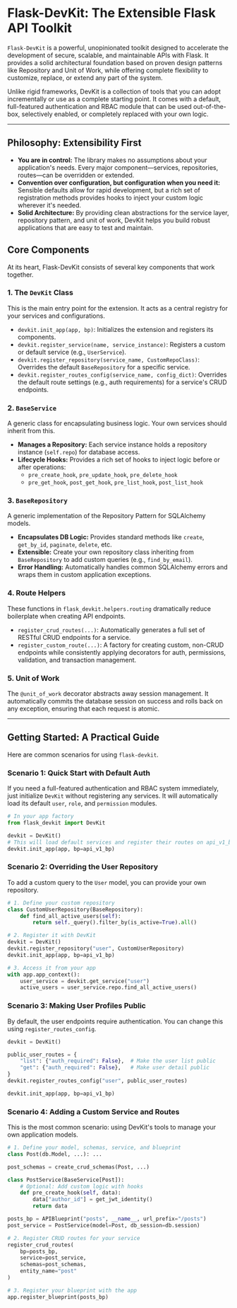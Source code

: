 # Flask-DevKit: The Extensible Flask API Toolkit

`Flask-DevKit` is a powerful, unopinionated toolkit designed to accelerate the development of secure, scalable, and maintainable APIs with Flask. It provides a solid architectural foundation based on proven design patterns like Repository and Unit of Work, while offering complete flexibility to customize, replace, or extend any part of the system.

Unlike rigid frameworks, DevKit is a collection of tools that you can adopt incrementally or use as a complete starting point. It comes with a default, full-featured authentication and RBAC module that can be used out-of-the-box, selectively enabled, or completely replaced with your own logic.

---

## Philosophy: Extensibility First

-   **You are in control:** The library makes no assumptions about your application's needs. Every major component—services, repositories, routes—can be overridden or extended.
-   **Convention over configuration, but configuration when you need it:** Sensible defaults allow for rapid development, but a rich set of registration methods provides hooks to inject your custom logic wherever it's needed.
-   **Solid Architecture:** By providing clean abstractions for the service layer, repository pattern, and unit of work, DevKit helps you build robust applications that are easy to test and maintain.

## Core Components

At its heart, Flask-DevKit consists of several key components that work together.

### 1. The `DevKit` Class

This is the main entry point for the extension. It acts as a central registry for your services and configurations.

-   `devkit.init_app(app, bp)`: Initializes the extension and registers its components.
-   `devkit.register_service(name, service_instance)`: Registers a custom or default service (e.g., `UserService`).
-   `devkit.register_repository(service_name, CustomRepoClass)`: Overrides the default `BaseRepository` for a specific service.
-   `devkit.register_routes_config(service_name, config_dict)`: Overrides the default route settings (e.g., auth requirements) for a service's CRUD endpoints.

### 2. `BaseService`

A generic class for encapsulating business logic. Your own services should inherit from this.

-   **Manages a Repository:** Each service instance holds a repository instance (`self.repo`) for database access.
-   **Lifecycle Hooks:** Provides a rich set of hooks to inject logic before or after operations:
    -   `pre_create_hook`, `pre_update_hook`, `pre_delete_hook`
    -   `pre_get_hook`, `post_get_hook`, `pre_list_hook`, `post_list_hook`

### 3. `BaseRepository`

A generic implementation of the Repository Pattern for SQLAlchemy models.

-   **Encapsulates DB Logic:** Provides standard methods like `create`, `get_by_id`, `paginate`, `delete`, etc.
-   **Extensible:** Create your own repository class inheriting from `BaseRepository` to add custom queries (e.g., `find_by_email`).
-   **Error Handling:** Automatically handles common SQLAlchemy errors and wraps them in custom application exceptions.

### 4. Route Helpers

These functions in `flask_devkit.helpers.routing` dramatically reduce boilerplate when creating API endpoints.

-   `register_crud_routes(...)`: Automatically generates a full set of RESTful CRUD endpoints for a service.
-   `register_custom_route(...)`: A factory for creating custom, non-CRUD endpoints while consistently applying decorators for auth, permissions, validation, and transaction management.

### 5. Unit of Work

The `@unit_of_work` decorator abstracts away session management. It automatically commits the database session on success and rolls back on any exception, ensuring that each request is atomic.

---

## Getting Started: A Practical Guide

Here are common scenarios for using `flask-devkit`.

### Scenario 1: Quick Start with Default Auth

If you need a full-featured authentication and RBAC system immediately, just initialize `DevKit` without registering any services. It will automatically load its default `user`, `role`, and `permission` modules.

```python
# In your app factory
from flask_devkit import DevKit

devkit = DevKit()
# This will load default services and register their routes on api_v1_bp
devkit.init_app(app, bp=api_v1_bp)
```

### Scenario 2: Overriding the User Repository

To add a custom query to the `User` model, you can provide your own repository.

```python
# 1. Define your custom repository
class CustomUserRepository(BaseRepository):
    def find_all_active_users(self):
        return self._query().filter_by(is_active=True).all()

# 2. Register it with DevKit
devkit = DevKit()
devkit.register_repository("user", CustomUserRepository)
devkit.init_app(app, bp=api_v1_bp)

# 3. Access it from your app
with app.app_context():
    user_service = devkit.get_service("user")
    active_users = user_service.repo.find_all_active_users()
```

### Scenario 3: Making User Profiles Public

By default, the user endpoints require authentication. You can change this using `register_routes_config`.

```python
devkit = DevKit()

public_user_routes = {
    "list": {"auth_required": False},  # Make the user list public
    "get": {"auth_required": False},   # Make user detail public
}
devkit.register_routes_config("user", public_user_routes)

devkit.init_app(app, bp=api_v1_bp)
```

### Scenario 4: Adding a Custom Service and Routes

This is the most common scenario: using DevKit's tools to manage your own application models.

```python
# 1. Define your model, schemas, service, and blueprint
class Post(db.Model, ...): ...

post_schemas = create_crud_schemas(Post, ...)

class PostService(BaseService[Post]):
    # Optional: Add custom logic with hooks
    def pre_create_hook(self, data):
        data["author_id"] = get_jwt_identity()
        return data

posts_bp = APIBlueprint("posts", __name__, url_prefix="/posts")
post_service = PostService(model=Post, db_session=db.session)

# 2. Register CRUD routes for your service
register_crud_routes(
    bp=posts_bp,
    service=post_service,
    schemas=post_schemas,
    entity_name="post"
)

# 3. Register your blueprint with the app
app.register_blueprint(posts_bp)
```